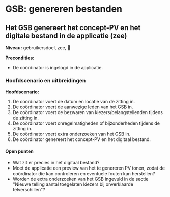 # GSB: genereren bestanden

## Het GSB genereert het concept-PV en het digitale bestand in de applicatie (zee)

__Niveau:__ gebruikersdoel, zee, 🌊

__Precondities:__

- De coördinator is ingelogd in de applicatie.

### Hoofdscenario en uitbreidingen

__Hoofdscenario:__

1. De coördinator voert de datum en locatie van de zitting in.
2. De coördinator voert de aanwezige leden van het GSB in.
3. De coördinator voert de bezwaren van kiezers/belangstellenden tijdens de zitting in.
4. De coördinator voert onregelmatigheden of bijzonderheden tijdens de zitting in.
5. De coördinator voert extra onderzoeken van het GSB in.
6. De coördinator genereert het concept-PV en het digitaal bestand.

#### Open punten

- Wat zit er precies in het digitaal bestand?
- Moet de applicatie een preview van het te genereren PV tonen, zodat de coördinator die kan controleren en eventuele fouten kan herstellen?
- Worden de extra onderzoeken van het GSB ingevuld in de sectie "Nieuwe telling aantal toegelaten kiezers bij onverklaarde telverschillen"?
